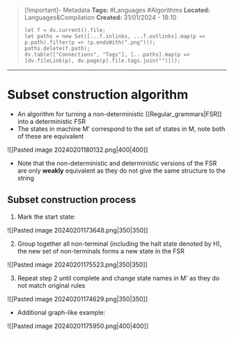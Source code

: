 > [!important]- Metadata
> **Tags:** #Languages #Algorithms 
> **Located:** Languages&Compilation
> **Created:** 31/01/2024 - 18:10
> ```dataviewjs
> let f = dv.current().file;
> let paths = new Set([...f.inlinks, ...f.outlinks].map(p => p.path).filter(p => !p.endsWith(".png")));
> paths.delete(f.path);
> dv.table(["Connections", "Tags"], [...paths].map(p => [dv.fileLink(p), dv.page(p).file.tags.join("")]));
> ```

___
# Subset construction algorithm
- An algorithm for turning a non-deterministic [[Regular_grammars|FSR]] into a deterministic FSR
- The states in machine M' correspond to the set of states in M, note both of these are equivalent 

![[Pasted image 20240201180132.png|400|400]]


- Note that the non-deterministic and deterministic versions of the FSR are only **weakly** equivalent as they do not give the same structure to the string 

## Subset construction process
1. Mark the start state:

![[Pasted image 20240201173648.png|350|350]]


2. Group together all non-terminal (including the halt state denoted by H), the new set of non-terminals forms a new state in the FSR 

![[Pasted image 20240201175523.png|350|350]]

3. Repeat step 2 until complete and change state names in M' as they do not match original rules


![[Pasted image 20240201174629.png|350|350]]

- Additional graph-like example:

![[Pasted image 20240201175950.png|400|400]]
